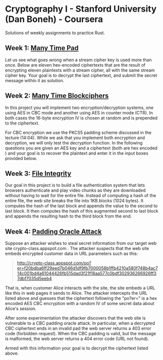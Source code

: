 # Cryptography I - Stanford University (Dan Boneh) - Coursera

Solutions of weekly assignments to practice Rust.

## Week 1: [Many Time Pad][w1]

Let us see what goes wrong when a stream cipher key is used more than once.  Below are eleven hex-encoded ciphertexts that are the result of encrypting eleven plaintexts with a stream cipher, all with the same stream cipher key.  Your goal is to decrypt the last ciphertext, and submit the secret message within it as solution.

## Week 2: [Many Time Blockciphers][w2]

In this project you will implement two encryption/decryption systems, one using AES in CBC mode and another using AES in counter mode (CTR).  In both cases the 16-byte encryption IV is chosen at random and is prepended to the ciphertext.

For CBC encryption we use the PKCS5 padding scheme discussed  in the lecture (14:04). While we ask that you implement both encryption and decryption, we will only test the decryption function.   In the following questions you are given an AES key and a ciphertext (both are  hex encoded ) and your goal is to recover the plaintext and enter it in the input boxes provided below.

## Week 3: [File Integrity][w3]

Our goal in this project is to build a file authentication system that lets browsers authenticate and play video chunks as they are downloaded without having to wait for the entire file. Instead of computing a hash of the entire file, the web site breaks the file into 1KB blocks (1024 bytes).  It computes the hash of the last block and appends the value to the second to last block.  It then computes the hash of this augmented second to last block and appends the resulting hash to the third block from the end.

## Week 4: [Padding Oracle Attack][w4]

Suppose an attacker wishes to steal secret information from our target web site  crypto-class.appspot.com . The attacker suspects that the web site embeds encrypted customer data in URL parameters such as this:

> http://crypto-class.appspot.com/po?er=f20bdba6ff29eed7b046d1df9fb7000058b1ffb4210a580f748b4ac714c001bd4a61044426fb515dad3f21f18aa577c0bdf302936266926ff37dbf7035d5eeb4

That is, when customer Alice interacts with the site, the site embeds a URL like this in web pages it sends to Alice.  The attacker intercepts the URL listed above and guesses that the ciphertext following the "po?er=" is a hex encoded AES CBC encryption with a random IV of some secret data about Alice's session.

After some experimentation the attacker discovers that the web site is vulnerable to a CBC padding oracle attack. In particular, when a decrypted CBC ciphertext ends in an invalid pad the web server returns a 403 error code (forbidden request). When the CBC padding is valid, but the message is malformed, the web server returns a 404 error code (URL not found).

Armed with this information your goal is to decrypt the ciphertext listed above.

[w1]: week_01-many_time_pad/
[w2]: week_02-many_time_blockciphers/
[w3]: week_03-file_integrity/
[w4]: week_04-padding_oracle/
